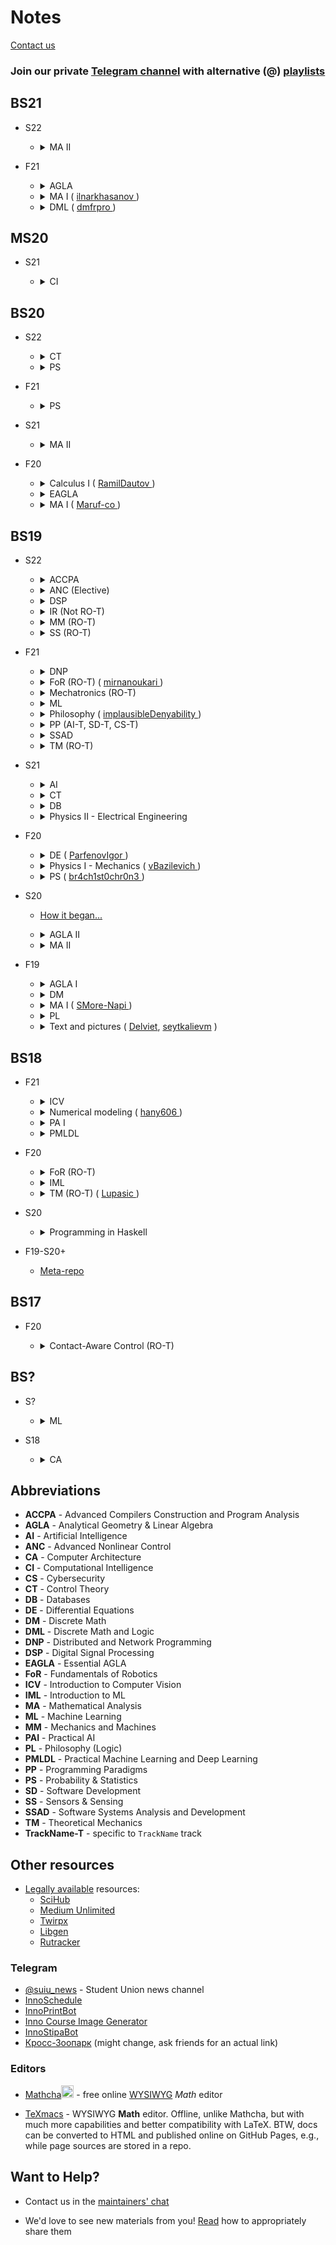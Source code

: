 # Notes

[Contact us](#want-to-help)

<h3>Join our private <a href="https://t.me/+Up2u4_lCIullNTQy">Telegram channel</a> with alternative (@) <a href="./playlists.md">playlists</a> </h3>

## BS21

* S22

  * <details> <summary> MA II </summary>

    * Probable Assignments - see materials of previous BS
    </details>

* F21

  * <details> <summary> AGLA </summary>

    * [Playlist](https://youtube.com/playlist?list=PLtFS7FHavVl8l4q7Z_ja2ajzr4pRGGvYZ)
    </details>

  * <details> <summary> MA I ( <a href="https://github.com/ilnarkhasanov"> ilnarkhasanov </a> ) </summary>

    * [Materials](https://drive.google.com/drive/folders/1Td3herm_YaztibUSjMFaRUh9hn_dOajt?usp=sharing)
    </details>

  * <details> <summary> DML ( <a href="http://github.com/dmfrpro"> dmfrpro </a> ) </summary>

    * [Materials](https://drive.google.com/drive/folders/1aA2awuAw7N-GaBScUTcocrFKqH1_8GSv?usp=sharing)
    </details>

## MS20

* S21

  * <details> <summary> CI </summary>

    * [Playlist](https://youtube.com/playlist?list=PLlxR_sEKjSpQpIgRykNdcwITKqXl3Gu-K) / [@](./playlists.md#s21---ci)
    </details>

## BS20

* S22

  * <details> <summary> CT </summary>

    * [Playlist](https://www.youtube.com/playlist?list=PLlxR_sEKjSpQ2pmaZeut4ePfMtK_26UPh) / [@](./playlists.md#s22---ct)
    </details>

  * <details> <summary> PS </summary>

    * [Playlist](https://youtube.com/playlist?list=PLlxR_sEKjSpQ2pmaZeut4ePfMtK_26UPh)
    </details>

* F21

  * <details> <summary> PS </summary>

    * [Materials](https://drive.google.com/drive/folders/1u7DMAik2yaQYIOvQ_Kbxaxa6ndWL9E8G?usp=sharing)
    * [Playlist](https://youtube.com/playlist?list=PLDtVwbUDS3Wlj5KY-HO0nM-BJixae64bX)

* S21

  * <details> <summary> MA II </summary>

    * [Materials](https://drive.google.com/drive/folders/1Tym4rFAEshjQhvDPenvpvyFgvOmV0Qo1?usp=sharing)
    * [Playlist](https://youtube.com/playlist?list=PLB6s35Ya4Pap_gvxY2TTxZmyZ6VluPGgQ)

* F20

  * <details> <summary> Calculus I ( <a href="https://github.com/RamilDautov"> RamilDautov </a>) </summary>

    * [Materials](https://drive.google.com/drive/folders/1dY7DyV1RA9Fsk4RrFUzYEbxIgd1tpwbx?usp=sharing)
    * [Playlist](https://youtube.com/playlist?list=PLUI4rqPAsSEbzrpqphMWQ06p70RtXRDwR) / [@](./playlists.md#f20---calculus-i)
    </details>

  * <details> <summary> EAGLA </summary>

    * [Playlist](https://youtube.com/playlist?list=PLtFS7FHavVl-VXiod2y_fZTAVClyEXB-0) / [@](./playlists.md#f20---eagla-i)

    </details>

  * <details> <summary> MA I ( <a href="https://github.com/Maruf-co"> Maruf-co </a>) </summary>

    * [Materials](https://drive.google.com/drive/folders/1mcCxkTXMLXvJQyKQhDyTsV3u95lbFLCf?usp=sharing)
    * [Playlist](https://youtube.com/playlist?list=PLUI4rqPAsSEa5OGnDRhGTRuznzkcAJUpv) / [@](./playlists.md#f20---ma-i)
     </details>

## BS19

* S22

  * <details> <summary> ACCPA </summary>

    * [Materials](https://moodle.innopolis.university/course/view.php?id=948)
      * Password: `theorems-for-free`
    </details>

  * <details> <summary> ANC (Elective) </summary>

    * [Notes](https://www.mathcha.io/editor/pgvxnsKESNpIQ3h5drWMnSJ1vXdvtYvo8ZVfm1rw9q)<img src="https://cdn.mathcha.io/resources/logo.png" width="20" title="hover text">
    </details>

  * <details> <summary> DSP </summary>

    * [Notes](https://www.mathcha.io/editor/WvWrxCPmFglsn3FKOzLmGuvM34vzH90ZyjrFJMY0VQ)<img src="https://cdn.mathcha.io/resources/logo.png" width="20" title="hover text">
    </details>

  * <details> <summary> IR (Not RO-T) </summary>

    * [Materials](https://github.com/IUCVLab/information-retrieval)
    </details>

  * <details> <summary> MM (RO-T) </summary>

    * [Drawing rules](http://gk-drawing.ru/plotting/) in Russian
    * You may like Autodesk Inventor with a [student license](https://www.autodesk.com/education/students).
    * We had Ansys on final exam. **8 retakers** / 15 students)

    </details>

  * <details> <summary> SS (RO-T) </summary>

    * CV [course](https://web.stanford.edu/class/cs231a/course_notes.html) in understandable English

    </details>

* F21

  * <details> <summary> DNP </summary>

    * [Materials](https://drive.google.com/drive/folders/14Zy1w1O0XSmjfU8XOV32m2-uMRUJQVTG?usp=sharing)
    </details>

  * <details> <summary> FoR (RO-T) ( <a href="https://github.com/mirnanoukari"> mirnanoukari </a>) </summary>

    * [Materials](https://github.com/br4ch1st0chr0n3/F21FoR)
    * [Assignments](https://github.com/mirnanoukari/FoR). Check Lab slides to install and run ROS lab
    </details>

  * <details> <summary> Mechatronics (RO-T) </summary>

    * [Materials](https://drive.google.com/drive/folders/1kCXXRrFo42oLzol7IgS1lzIbvblL9N-x?usp=sharing)
    * [Playlist](https://youtube.com/playlist?list=PLNh4MTycRwFB3b_Bd6XZIUu8RXOm3GXBW) / [@](./playlists.md#f21---mech)
    </details>

  * <details> <summary> ML </summary>

    * [Materials](https://drive.google.com/drive/folders/1E6JHoA1fTWveVDAx27Q4qoedlZHA_Ump?usp=sharing)
    * Professor Khan highly recommended lab attendance
    * [Playlist](https://youtube.com/playlist?list=PLJHon32ieRbI8rwg3K9mdUfiBfSaeFreb) Best practices in Training Neural Networks / [@](./playlists.md#f21---ml-best-practices)
    * [Playlist](https://youtube.com/playlist?list=PLDtVwbUDS3WnlwDgpHnPVUvwDrjHNkRVh) Lectures / [@](./playlists.md#f21---ml-lectures)
    </details>

  * <details> <summary> Philosophy ( <a href="https://github.com/implausibleDenyability")> implausibleDenyability </a>) </summary>

    * [Notes](https://orchid-creature-596.notion.site/Philosophy-cbd3fcb9b2984d3b93a6af48aef7f797)
    * [Presentations](https://docs.google.com/spreadsheets/d/1wriKyCsxD6wyCVHkcdR95yQheSQeU7Xbqx7bO1P0bdI/edit?usp=sharing)
    </details>

  * <details> <summary> PP (AI-T, SD-T, CS-T) </summary>

    * [Playlist](https://youtube.com/playlist?list=PLov3NSwpY86eMWcSLVDi071ertPAA22Dr) / [@](./playlists.md#f21---pp)
    * [Materials](https://github.com/ParfenovIgor/F21-Programming-Paradigms-Y-3)
    * [Labs and Assignments](https://github.com/SMore-Napi/PP_Innopolis)
    * [Haskell for Imperative Programmers](https://youtube.com/playlist?list=PLe7Ei6viL6jGp1Rfu0dil1JH1SHk9bgDV)
    * [LYAH](https://web.archive.org/web/20211125090205/http://learnyouahaskell.com/chapters)
    * [ruhaskell](https://ruhaskell.org/links.html)
    * [Haskell Debug Adapter](https://marketplace.visualstudio.com/items?itemName=phoityne.phoityne-vscode). See how to set [startup file](https://github.com/phoityne/hdx4vsc/blob/master/README_ghc86.md#setting-the-startup-hs-file) and [startup function](https://github.com/phoityne/hdx4vsc/blob/master/README_ghc86.md#setting-the-startup-function)
    </details>

  * <details> <summary> SSAD </summary>

    * [Playlist](https://youtube.com/playlist?list=PLaIsQH4uc08woJKRAA7mmjs9fU0jeKjjM) / [@](./playlists.md#f21---ssad)
    * [Materials](https://drive.google.com/drive/folders/1kqhm1EKLcxxMUERUn7BhRtaV4yEWdp86?usp=sharing)
    * [Repo](https://github.com/yegor256/ssd16)
    </details>

  * <details> <summary> TM (RO-T) </summary>

    * [Materials](https://drive.google.com/drive/folders/1XCHrFHR_gR_kGcduNOUu9F1I9IaI1bME?usp=sharing)
    * [Playlist](https://youtube.com/playlist?list=PLtFS7FHavVl_DAnHFNvqVZMaEPHdYuhH6)
    * [Notes](https://www.mathcha.io/editor/D0kgysy7UqlHl4FW5YKO1IxK6nOdsENj9NPtoM1x2e)<img src="https://cdn.mathcha.io/resources/logo.png" width="20" title="hover text">

* S21

  * <details> <summary> AI </summary>

    * [Playlist](https://youtube.com/playlist?list=PLB6s35Ya4Paovn_wKttoAg3IrHTZSPMjy)
    </details>

  * <details> <summary> CT </summary>

    * [Materials](https://drive.google.com/drive/folders/1fkxnvpBowT61iej6w15-3OeI_RPukGSE?usp=sharing)
    * [Repo](https://github.com/SergeiSa/Control-Theory-Slides-Spring-2021)
    * [Playlist](https://youtube.com/watch?v=x2cYtqJR-qg&list=PLlxR_sEKjSpTyteBJYJR6WBuAlPineEwz) / [@](playlists.md#f21---ct)

    </details>

  * <details> <summary> DB </summary>

    * [Materials](https://drive.google.com/drive/folders/1uiA06foyWJMMO7bjBMg4ER1OOOQz0dwD?usp=sharing)
    * [Playlist](https://youtube.com/playlist?list=PLB6s35Ya4ParNWZqsxD-j6MzP9nf7pV7t) / [@](playlists.md#f21---db)
    </details>

  * <details> <summary> Physics II - Electrical Engineering </summary>

    * [Materials](https://drive.google.com/drive/folders/1MW2yzolVjqBX5qgSgpH0jviJmMehRsMx?usp=sharing)
    * [Electronic Circuit Simulator](https://www.falstad.com/circuit/)

* F20

  * <details> <summary> DE ( <a href="https://github.com/ParfenovIgor" )> ParfenovIgor </a>) </summary>

    * [Materials](https://drive.google.com/drive/folders/1eRpXYHxxzr3VnzggUzAnNlFxEZzPhU8-?usp=sharing)
    * [Playlist](https://youtube.com/playlist?list=PL-9NmFdiBDkSQ30UqrXPHUfU2EClnKk0m) Lectures / [@](./playlists.md#f20---de---lectures)
    * [@](./playlists.md#f20---de---tutorials) Tutorials
    </details>

  * <details> <summary> Physics I - Mechanics ( <a href="https://github.com/vBazilevich")> vBazilevich </a>) </summary>

    * [Materials](https://drive.google.com/drive/folders/1944F88l5Q4IASBIfb9EjeJSst68QBkkY?usp=sharing)
    * [Playlist](https://youtube.com/playlist?list=PLNh4MTycRwFC3nc0sv_0--T7OuLHxMkMK) / [@](./playlists.md#f20---phy-i)
    </details>

  * <details> <summary> PS ( <a href="https://github.com/br4ch1st0chr0n3")> br4ch1st0chr0n3 </a>) </summary>

    * [Materials](https://drive.google.com/drive/folders/1AsRhU_FxUbyklH1D9wR5NLjcBPnf_Ld4?usp=sharing)
    * [Playlist](https://youtube.com/playlist?list=PLUI4rqPAsSEbWP1ov_FFfnPWZujSzF7jV) / [@](./playlists.md#f20---ps)
    * [Kalman filter](https://www.kalmanfilter.net/background.html) - where this theory can be applied (SS course)

* S20

  * [How it began...](https://docs.google.com/spreadsheets/d/114FePEEj6Nrr9K4X5I8PyBfSbxn8VSk_O3lbiuxyC7M/edit?usp=sharing)

    </details>

  * <details> <summary> AGLA II </summary>

    * [Materials](https://drive.google.com/drive/folders/1p4472WLNddEza9TlJh7N285x6ogDQFEo?usp=sharing)
    </details>

  * <details> <summary> MA II </summary>

    * [Materials](https://drive.google.com/drive/folders/1lnqasIlQeh6MqU_ZFAeM-iMY_Ays3lZn?usp=sharing)
    * [Playlist](https://youtube.com/playlist?list=PLUI4rqPAsSEag1Wc9ohTtmZkovLuZMAEG) / [@](./playlists.md#s20---ma-ii)

* F19
  * <details> <summary> AGLA I </summary>

    * [Materials](https://drive.google.com/drive/folders/1PfvdriF5lO0bA-6tFckQlBx18dd2yI7s?usp=sharing)
    </details>

  * <details> <summary> DM </summary>

    * [Materials](https://drive.google.com/drive/folders/1EO_7EBNVICSLRz3lw-PCUOMMla7f7nQA?usp=sharing)
    </details>

  * <details> <summary> MA I ( <a href="https://github.com/SMore-Napi"> SMore-Napi </a>) </summary>

    * [Materials](https://drive.google.com/drive/folders/1FE7ZpD2TBKQRm3GY8fu8rMLBq1TqIIs7?usp=sharing)
    </details>

  * <details> <summary> PL </summary>

    * [Materials](https://drive.google.com/drive/folders/15obxaQVzCoCPdgL8a0Ox0Mvq_9oslLf6?usp=sharing)
    </details>

  * <details> <summary> Text and pictures ( <a href="https://github.com/Delviet"> Delviet</a>, <a href="https://github.com/seytkalievm">seytkalievm</a> ) </summary>

    * [@b19lectut](http://t.me/b19lectut)
    </details>

## BS18

* F21

  * <details> <summary> ICV </summary>

    * [Materials](https://github.com/hany606/ICV_Fall21IU)

  * <details> <summary> Numerical modeling ( <a href="https://github.com/hany606")> hany606 </a>) </summary>

    * [Materials](https://github.com/hany606/NM_Fall21IU)

  * <details> <summary> PA I </summary>

    * [Materials](https://github.com/hany606/PAI_Fall21IU)

  * <details> <summary> PMLDL </summary>

    * [Materials](https://github.com/hany606/PMLDL_Fall21IU)

* F20

  * <details> <summary> FoR (RO-T) </summary>

    * [Materials](https://github.com/hany606/Introduction-to-Manipulators-FoR_Fall20IU)

  * <details> <summary> IML </summary>

    * [Materials](https://github.com/hany606/Introduction-to-Machine-Learning-IML_Fall20IU)

  * <details> <summary> TM (RO-T) ( <a href="https://github.com/Lupasic"> Lupasic </a>) </summary>

    * [Playlist](https://youtube.com/playlist?list=PLtFS7FHavVl8QCCHHN75k1RuBV8Ch7l5K) Labs / [@](./playlists.md#f20---tm)
    * [Materials](https://github.com/hany606/TM_Fall20IU)

* S20

  * <details> <summary> Programming in Haskell </summary>

    * [Materials](https://moodle.innopolis.university/course/view.php?id=409)
      * Password: `theorems-for-free`
    </details>

* F19-S20+

  * [Meta-repo](https://github.com/hany606/University-Courses-Repositories)

## BS17

* F20

  * <details> <summary> Contact-Aware Control (RO-T) </summary>

    * [Materials](https://github.com/SergeiSa/Contact-Aware-Control-Slides-Fall-2020)
    </details>

## BS?

* S?

  * <details> <summary> ML </summary>

    * [Materials](https://github.com/yandexdataschool/MLatImperial2018)
    </details>

* S18

  * <details> <summary> CA </summary>

    * [wiki](https://github.com/InnopolisStudents/wiki/tree/master/computer_architecture)
    </details>

## Abbreviations

* **ACCPA** - Advanced Compilers Construction and Program Analysis
* **AGLA** - Analytical Geometry & Linear Algebra
* **AI** - Artificial Intelligence
* **ANC** - Advanced Nonlinear Control
* **CA** - Computer Architecture
* **CI** - Computational Intelligence
* **CS** - Cybersecurity
* **CT** - Control Theory
* **DB** - Databases
* **DE** - Differential Equations
* **DM** - Discrete Math
* **DML** - Discrete Math and Logic
* **DNP** - Distributed and Network Programming
* **DSP** - Digital Signal Processing
* **EAGLA** - Essential AGLA
* **FoR** - Fundamentals of Robotics
* **ICV** - Introduction to Computer Vision
* **IML** - Introduction to ML
* **MA** - Mathematical Analysis
* **ML** - Machine Learning
* **MM** - Mechanics and Machines
* **PAI** - Practical AI
* **PL** - Philosophy (Logic)
* **PMLDL** - Practical Machine Learning and Deep Learning
* **PP** - Programming Paradigms
* **PS** - Probability & Statistics
* **SD** - Software Development
* **SS** - Sensors & Sensing
* **SSAD** - Software Systems Analysis and Development
* **TM** - Theoretical Mechanics
* **TrackName-T** - specific to `TrackName` track

## Other resources

* [Legally available](https://eais.rkn.gov.ru/en/) resources:
  * [SciHub](https://sci-hub.hkvisa.net/)
  * [Medium Unlimited](https://addons.mozilla.org/ru/firefox/addon/medium-unlimited-read-for-free/)
  * [Twirpx](https://twirpx-com.ru/)
  * [Libgen](https://libgen.is/)
  * [Rutracker](https://rutracker.org/forum/index.php)

### Telegram

* [@suiu_news](https://t.me/suiu_news) - Student Union news channel
* [InnoSchedule](https://gitlab.com/Louie_ru/InnoSchedule)
* [InnoPrintBot](https://github.com/blinikar/innoprintbot)
* [Inno Course Image Generator](https://t.me/IU_cigen_bot)
* [InnoStipaBot](https://t.me/InnoStipaBot)
* [Кросс-Зоопарк](https://t.me/+2td0xRdrX-IyYzMy) (might change, ask friends for an actual link)

### Editors

* [Mathcha](https://www.mathcha.io/)<img src="https://cdn.mathcha.io/resources/logo.png" width="20" title="Mathcha"> - free online [WYSIWYG](https://www.mathcha.io/documentation/) *Math* editor

* [TeXmacs](https://www.texmacs.org/tmweb/home/welcome.en.html) - WYSIWYG **Math** editor. Offline, unlike Mathcha, but with much more capabilities and better compatibility with LaTeX. BTW, docs can be converted to HTML and published online on GitHub Pages, e.g., while page sources are stored in a repo.

## Want to Help?

* Contact us in the [maintainers' chat](https://t.me/+zS_RREMuRMUzMDQy)

* We'd love to see new materials from you! [Read](./share.md#sharing-rules) how to appropriately share them
